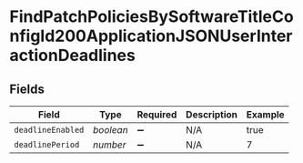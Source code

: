 # FindPatchPoliciesBySoftwareTitleConfigId200ApplicationJSONUserInteractionDeadlines


## Fields

| Field              | Type               | Required           | Description        | Example            |
| ------------------ | ------------------ | ------------------ | ------------------ | ------------------ |
| `deadlineEnabled`  | *boolean*          | :heavy_minus_sign: | N/A                | true               |
| `deadlinePeriod`   | *number*           | :heavy_minus_sign: | N/A                | 7                  |